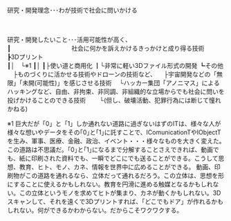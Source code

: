研究・開発理念･･･わが技術で社会に問いかける<br>
<br>
<br>


研究・開発したいこと･･･活用可能性が高く、<br>
┃&emsp;&emsp;&emsp;&emsp;&emsp;&emsp;&emsp;&emsp;&emsp;&emsp;社会に何かを訴えかけるきっかけと成り得る技術<br>
┣3Dプリント<br>
┃│&emsp;└※1
┃│
┃├使い道と商用化
┃└非常に軽い3Dファイル形式の開発
┗その他
　├ものづくりに活かせる技術やドローンの技術など、
　├宇宙開発などの「無限」「未開(可能性)」を感じさせる技術
　└ハッカー集団「アノニマス」によるハッキングなど、自由、非拘束、非同調、非組織的な立場からでも社会に問いを投げかけることのできる技術
　　└(但し、破壊活動、犯罪行為には断じて憧れかねる)

※1 巨大だが「0」と「1」しか通れない道路に過ぎないはずのITは、様々な人が様々な想いやデータをその｢0｣と｢1｣に託すことで、IComunicationTやIObjectTを生み、軍事、医療、金融、政治、イベント・・・様々なものを大きく変えた。この道路は不思議だ。｢0｣と｢1｣になるまで分解することさえできれば、動画でも、紙に印刷された資料でも、一瞬でどこにでも送ることができる。こうして思想、教育、ヒト、モノ、カネ、情報を世界中に広めることができる。
動画、印刷物がこの道路を通れるなら、立体だって通れるだろう。この立体は、思想を形にすることに使えるかもしれない。教育を円滑に進める触媒となるかもしれない。この立体というモノを求めてヒトが集まり、カネが動くかもしれない。3Dスキャンして、それを遠くで3Dプリントすれば、「どこでもドア」が作れるかもしれない。何ができるかわからない。だからこそワクワクする。
